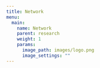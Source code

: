 ```yaml
---
title: Network
menu:
  main:
    name: Network
    parent: research
    weight: 1
    params:
      image_path: images/logo.png
      image_settings: ""
---
```

